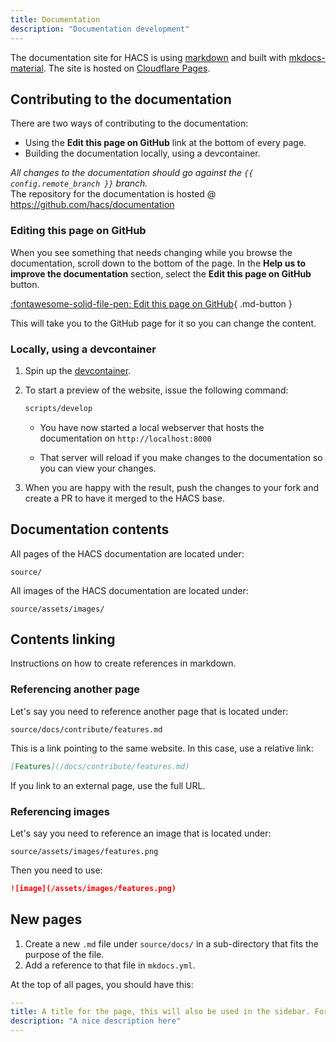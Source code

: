 ```yaml
---
title: Documentation
description: "Documentation development"
---
```

The documentation site for HACS is using [markdown](https://daringfireball.net/projects/markdown/) and built with [mkdocs-material](https://squidfunk.github.io/mkdocs-material/). The site is hosted on [Cloudflare Pages](https://pages.cloudflare.com/).

## Contributing to the documentation

There are two ways of contributing to the documentation:

- Using the **Edit this page on GitHub** link at the bottom of every page.
- Building the documentation locally, using a devcontainer.

_All changes to the documentation should go against the `{{ config.remote_branch }}` branch._  
The repository for the documentation is hosted @ https://github.com/hacs/documentation

### Editing this page on GitHub

When you see something that needs changing while you browse the documentation, scroll down to the bottom of the page. In the **Help us to improve the documentation** section, select the **Edit this page on GitHub** button.

[:fontawesome-solid-file-pen: Edit this page on GitHub](https://github.com/hacs/documentation/edit/{{config.remote_branch}}/source/{{page.file.src_path}}){ .md-button }


This will take you to the GitHub page for it so you can change the content.

### Locally, using a devcontainer

1. Spin up the [devcontainer](/docs/contribute/devcontainer.md).

2. To start a preview of the website, issue the following command:

    ```bash
    scripts/develop
    ```

    - You have now started a local webserver that hosts the documentation on `http://localhost:8000`

    - That server will reload if you make changes to the documentation so you can view your changes.

3. When you are happy with the result, push the changes to your fork and create a PR to have it merged to the HACS base.

## Documentation contents

All pages of the HACS documentation are located under:

```text
source/
```

All images of the HACS documentation are located under:

```text
source/assets/images/
```


## Contents linking

Instructions on how to create references in markdown.


### Referencing another page

Let's say you need to reference another page that is located under:

```text
source/docs/contribute/features.md
```
This is a link pointing to the same website. In this case, use a relative link:

```md
[Features](/docs/contribute/features.md)
```
 
 If you link to an external page, use the full URL.

### Referencing images

Let's say you need to reference an image that is located under:

```text
source/assets/images/features.png
```
Then you need to use:

```md
![image](/assets/images/features.png)
```

## New pages

1. Create a new `.md` file under `source/docs/` in a sub-directory that fits the purpose of the file.
1. Add a reference to that file in `mkdocs.yml`.

At the top of all pages, you should have this:

```yaml
---
title: A title for the page, this will also be used in the sidebar. For example, Feature.
description: "A nice description here"
---
```
